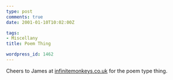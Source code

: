 ```yaml
---
type: post
comments: true
date: 2001-01-10T10:02:00Z

tags:
- Miscellany
title: Poem Thing

wordpress_id: 1462
---
```


Cheers to James at [infinitemonkeys.co.uk](http://www.infinitemonkeys.co.uk/onedaysoon/) for the poem type thing.
